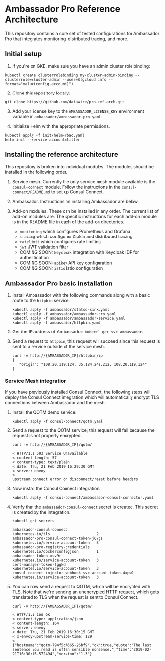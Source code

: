 # Ambassador Pro Reference Architecture

This repository contains a core set of tested configurations for Ambassador Pro that integrates monitoring, distributed tracing, and more.

## Initial setup

1. If you're on GKE, make sure you have an admin cluster role binding:

```
kubectl create clusterrolebinding my-cluster-admin-binding --clusterrole=cluster-admin --user=$(gcloud info --format="value(config.account)")
```

2. Clone this repository locally:

```
git clone https://github.com/datawire/pro-ref-arch.git
```

3. Add your license key to the `AMBASSADOR_LICENSE_KEY` environment variable in `ambassador/ambassador-pro.yaml`.

4. Initialize Helm with the appropriate permissions.

```
kubectl apply -f init/helm-rbac.yaml
helm init --service-account=tiller
```

## Installing the reference architecture

This repository is broken into individual modules. The modules should be installed in the following order.

1. Service mesh. Currently the only service mesh module available is the `consul-connect` module. Follow the instructions in the `consul-connect/README.md` to set up Consul Connect.

2. Ambassador. Instructions on installing Ambassador are below.

3. Add-on modules. These can be installed in any order. The current list of add-on modules are. The specific instructions for each add-on module is in the README file in each of the add-on directories.
  
   * `monitoring` which configures Prometheus and Grafana
   * `tracing` which configures Zipkin and distributed tracing
   * `ratelimit` which configures rate limiting
   * `jwt` JWT validation filter
   * COMING SOON: `keycloak` integration with Keycloak IDP for authentication
   * COMING SOON: `apikey` API key configuration
   * COMING SOON: `istio` Istio configuration

## Ambassador Pro basic installation

1. Install Ambassador with the following commands along with a basic route to the `httpbin` service.
   
   ```
   kubectl apply -f ambassador/statsd-sink.yaml
   kubectl apply -f ambassador/ambassador-pro.yaml
   kubectl apply -f ambassador/ambassador-service.yaml
   kubectl apply -f ambassador/httpbin.yaml
   ```

2. Get the IP address of Ambassador: `kubectl get svc ambassador`.

3. Send a request to `httpbin`; this request will succeed since this request is sent to a service outside of the service mesh.

   ```
   curl -v http://{AMBASSADOR_IP}/httpbin/ip
   {
      "origin": "108.20.119.124, 35.184.242.212, 108.20.119.124"
   }
   ```

### Service Mesh integration

If you have previously installed Consul Connect, the following steps will deploy the Consul Connect integration which will automatically encrypt TLS connections between Ambassador and the mesh.

1. Install the QOTM demo service:

   ```
   kubectl apply -f consul-connect/qotm.yaml
   ```

2. Send a request to the QOTM service; this request will fail because the request is not properly encrypted.


   ```shell
   curl -v http://{AMBASSADOR_IP}/qotm/

   < HTTP/1.1 503 Service Unavailable
   < content-length: 57
   < content-type: text/plain
   < date: Thu, 21 Feb 2019 16:29:30 GMT
   < server: envoy
   < 
   upstream connect error or disconnect/reset before headers
   ```

3. Now install the Consul Connect integration.

   ```shell
   kubectl apply -f consul-connect/ambassador-consul-connector.yaml
   ```

4. Verify that the `ambassador-consul-connect` secret is created. This secret is created by the integration.

   ```shell
   kubectl get secrets

   ambassador-consul-connect                                 kubernetes.io/tls                     2     
   ambassador-pro-consul-connect-token-j67gs                 kubernetes.io/service-account-token   3     
   ambassador-pro-registry-credentials                       kubernetes.io/dockerconfigjson        1     
   ambassador-token-xsv9r                                    kubernetes.io/service-account-token   3     
   cert-manager-token-tggkd                                  kubernetes.io/service-account-token   3     
   consul-connect-injector-webhook-svc-account-token-4xpw9   kubernetes.io/service-account-token   3     
   ```

5. You can now send a request to QOTM, which will be encrypted with TLS. Note that we're sending an unencrypted HTTP request, which gets translated to TLS when the request is sent to Consul Connect.

   ```shell
   curl -v http://{AMBASSADOR_IP}/qotm/

   < HTTP/1.1 200 OK
   < content-type: application/json
   < content-length: 164
   < server: envoy
   < date: Thu, 21 Feb 2019 16:30:15 GMT
   < x-envoy-upstream-service-time: 129
   < 
   {"hostname":"qotm-794f5c7665-26bf9","ok":true,"quote":"The last sentence you read is often sensible nonsense.","time":"2019-02-21T16:30:15.572494","version":"1.3"}
   ```

